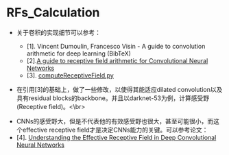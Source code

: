 # RFs_Calculation

+ 关于卷积的实现细节可以参考：
  - [1]. Vincent Dumoulin, Francesco Visin - A guide to convolution arithmetic for deep learning (BibTeX)
  - [2].<a href="https://medium.com/mlreview/a-guide-to-receptive-field-arithmetic-for-convolutional-neural-networks-e0f514068807" target="_blank">A guide to receptive field arithmetic for Convolutional Neural Networks</a> 
  - [3]. <a href="https://gist.github.com/Nikasa1889/781a8eb20c5b32f8e378353cde4daa51" target="_blank">computeReceptiveField.py</a>
  
+ 在引用[3]的基础上，做了一些修改，以使得其能适应dilated convolution以及具有residual blocks的backbone。并且以darknet-53为例，计算感受野(Receptive field)。<\br>
 
 - CNNs的感受野大，但是不代表他的有效感受野也很大，甚至可能很小，而这个effective receptive field才是决定CNNs能力的关键。可以参考论文：
  - [4]. <a href="https://arxiv.org/abs/1701.04128" target="_blank">Understanding the Effective Receptive Field in Deep Convolutional Neural Networks
</a>
 

